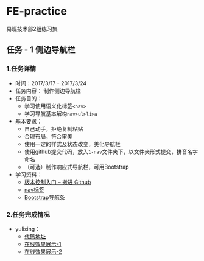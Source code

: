 # FE-practice
易班技术部2组练习集

## 任务 - 1 侧边导航栏

### 1.任务详情

* 时间：2017/3/17 - 2017/3/24
* 任务内容： 制作侧边导航栏
* 任务目的：
	* 学习使用语义化标签`<nav>`
	* 学习导航基本解构`nav>ul>li>a`
* 基本要求： 
	* 自己动手，拒绝复制粘贴
	* 合理布局，符合审美
	* 使用一定的样式及状态改变，美化导航栏
	* 使用github提交代码，放入`1-nav`文件夹下，以文件夹形式提交，拼音名字命名
	* （可选）制作响应式导航栏，可用Bootstrap
* 学习资料：
	* [版本控制入门 – 搬进 Github](http://www.imooc.com/learn/390)
	* [nav标签](https://developer.mozilla.org/en-US/docs/Web/HTML/Element/nav)
	* [Bootstrap导航条](http://v3.bootcss.com/components/#navbar)

### 2.任务完成情况

* yulixing：
	* [代码地址](https://github.com/miniTechTeam2/FE-practice/tree/master/1-nav/yulixing)
	* [在线效果展示-1](https://minitechteam2.github.io/FE-practice/1-nav/yulixing/demo1.html)
	* [在线效果展示-2](https://minitechteam2.github.io/FE-practice/1-nav/yulixing/demo1.html)